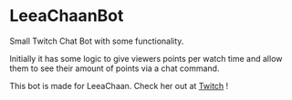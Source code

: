 # LeeaChaanBot

Small Twitch Chat Bot with some functionality.

Initially it has some logic to give viewers points per watch time and allow them to see their amount of points via a chat command.

This bot is made for LeeaChaan. Check her out at [Twitch](https://twitch.tv/leeachaan) !